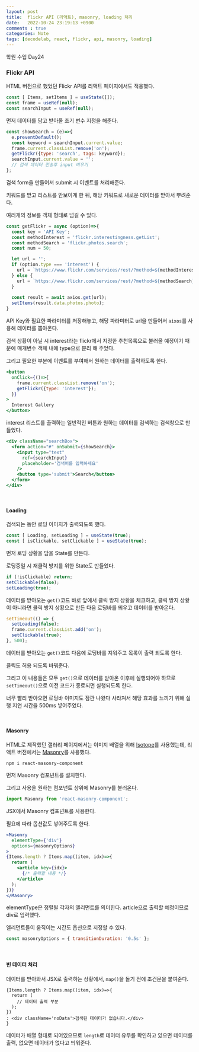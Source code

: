```yaml
---
layout: post
title:  flickr API (리액트), masonry, loading 처리
date:   2022-10-24 23:19:13 +0900
comments : true
categories: Note
tags: [decodelab, react, flickr, api, masonry, loading]
---
```


학원 수업 Day24

### Flickr API

HTML 버전으로 했었던 Flickr API를 리액트 페이지에서도 적용했다.

```javascript
const [ Items, setItems ] = useState([]);
const frame = useRef(null);
const searchInput = useRef(null);
```

먼저 데이터를 담고 받아올 초기 변수 지정을 해준다.

```javascript
const showSearch = (e)=>{
  e.preventDefault();
  const keyword = searchInput.current.value;
  frame.current.classList.remove('on');
  getFlickr({type: 'search', tags: keyword});
  searchInput.current.value = '';
  // 검색 데이터 전송후 input 비우기
};
```

검색 form을 만들어서 submit 시 이벤트를 처리해준다.

키워드를 받고 리스트를 안보이게 한 뒤, 해당 키워드로 새로운 데이터를 받아서 뿌려준다.

여러개의 정보를 객체 형태로 넘길 수 있다.

```javascript
const getFlickr = async (option)=>{
  const key = 'API Key';
  const methodInterest = 'flickr.interestingness.getList';
  const methodSearch = 'flickr.photos.search';
  const num = 50;

  let url = '';
  if (option.type === 'interest') {
    url = `https://www.flickr.com/services/rest/?method=${methodInterest}&per_page=${num}&api_key=${key}&format=json&nojsoncallback=1`;
  } else {
    url = `https://www.flickr.com/services/rest/?method=${methodSearch}&per_page=${num}&api_key=${key}&format=json&nojsoncallback=1&tags=${option.tags}`;
  }
  
  const result = await axios.get(url);
  setItems(result.data.photos.photo);
}
```

API Key와 필요한 파라미터를 저장해놓고, 해당 파라미터로 url을 만들어서 `aixos`를 사용해 데이터를 뽑아온다.

검색 상황이 아닐 시 interest라는 flickr에서 지정한 추천목록으로 불러올 예정이기 때문에 매개변수 객체 내에 type으로 분리 해 주었다.

그리고 필요한 부분에 이벤트를 부여해서 원하는 데이터를 출력하도록 한다.

```jsx
<button
  onClick={()=>{
    frame.current.classList.remove('on');
    getFlickr({type: 'interest'});
  }}
>
  Interest Gallery
</button>
```

interest 리스트를 출력하는 일반적인 버튼과 원하는 데이터를 검색하는 검색창으로 만들었다.

```jsx
<div className="searchBox">
  <form action="#" onSubmit={showSearch}>
    <input type="text"
      ref={searchInput}
      placeholder='검색어를 입력하세요' 
    />
    <button type='submit'>Search</button>
  </form>
</div>
```

<br>

#### Loading

검색되는 동안 로딩 이미지가 출력되도록 했다.

```javascript
const [ Loading, setLoading ] = useState(true);
const [ isClickable, setClickable ] = useState(true);
```

먼저 로딩 상황을 담을 State를 만든다.

로딩중일 시 재클릭 방지를 위한 State도 만들었다.

```javascript
if (!isClickable) return;
setClickable(false);
setLoading(true);
```

데이터를 받아오는 `get()`코드 바로 앞에서 클릭 방지 상황을 체크하고, 클릭 방지 상황이 아니라면 클릭 방지 상황으로 만든 다음 로딩바를 띄우고 데이터를 받아온다.

```javascript
setTimeout(() => {
  setLoading(false);
  frame.current.classList.add('on');
  setClickable(true);
}, 500);
```

데이터를 받아오는 `get()`코드 다음에 로딩바를 지워주고 목록이 출력 되도록 한다.

클릭도 허용 되도록 바꿔준다.

그리고 이 내용들은 모두 `get()`으로 데이터를 받아온 이후에 실행되어야 하므로 `setTimeout()`으로 이전 코드가 종료되면 실행되도록 한다.

너무 빨리 받아오면 로딩바 이미지도 잠깐 나왔다 사라져서 해당 효과를 느끼기 위해 실행 지연 시간을 500ms 넣어주었다.

<br>

#### Masonry

HTML로 제작했던 갤러리 페이지에서는 이미지 배열을 위해 [Isotope](https://www.npmjs.com/package/isotope-layout)를 사용했는데, 리액트 버전에서는 [Masonry](https://www.npmjs.com/package/react-masonry-css)를 사용했다.

```npm
npm i react-masonry-component
```

먼저 Masonry 컴포넌트를 설치한다.

그리고 사용을 원하는 컴포넌트 상위에 Masonry를 불러온다.

```javascript
import Masonry from 'react-masonry-component';
```

JSX에서 Masonry 컴포넌트를 사용한다.

필요에 따라 옵션값도 넣어주도록 한다.

```jsx
<Masonry
  elementType={'div'}
  options={masonryOptions}
>
{Items.length ? Items.map((item, idx)=>{
  return (
    <article key={idx}>
      {/* 출력할 내용 */}
    </article>
  );
})}
</Masonry>
```

elementType은 정렬될 각자의 엘리먼트를 의미한다. article으로 출력할 예정이므로 div로 입력했다.

엘리먼트들이 움직이는 시간도 옵션으로 지정할 수 있다.

```javascript
const masonryOptions = { transitionDuration: '0.5s' };
```

<br>

#### 빈 데이터 처리

데이터를 받아와서 JSX로 출력하는 상황에서, `map()`을 돌기 전에 조건문을 붙여준다.

```JSX
{Items.length ? Items.map((item, idx)=>{
  return (
    // 데이터 출력 부분
  );
})
: <div className='noData'>검색된 데이터가 없습니다.</div>
}
```

데이터가 배열 형태로 되어있으므로 `length`로 데이터 유무를 확인하고 있으면 데이터를 출력, 없으면 데이터가 없다고 띄워준다.

<br>